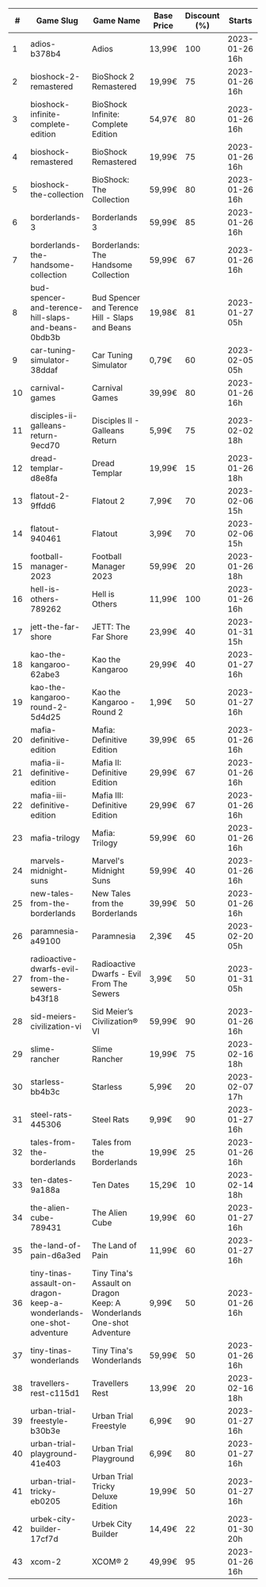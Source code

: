 |#|Game Slug|Game Name|Base Price|Discount (%)|Starts|Ends|
|---|---|---|---|---|---|---|
|1|adios-b378b4|Adios|13,99€|100|2023-01-26 16h|2023-02-02 16h|
|2|bioshock-2-remastered|BioShock 2 Remastered|19,99€|75|2023-01-26 16h|2023-02-09 16h|
|3|bioshock-infinite-complete-edition|BioShock Infinite: Complete Edition|54,97€|80|2023-01-26 16h|2023-02-09 16h|
|4|bioshock-remastered|BioShock Remastered|19,99€|75|2023-01-26 16h|2023-02-09 16h|
|5|bioshock-the-collection|BioShock: The Collection|59,99€|80|2023-01-26 16h|2023-02-09 16h|
|6|borderlands-3|Borderlands 3|59,99€|85|2023-01-26 16h|2023-02-09 16h|
|7|borderlands-the-handsome-collection|Borderlands: The Handsome Collection|59,99€|67|2023-01-26 16h|2023-02-09 16h|
|8|bud-spencer-and-terence-hill-slaps-and-beans-0bdb3b|Bud Spencer and Terence Hill - Slaps and Beans|19,98€|81|2023-01-27 05h|2023-02-12 05h|
|9|car-tuning-simulator-38ddaf|Car Tuning Simulator|0,79€|60|2023-02-05 05h|2023-02-24 05h|
|10|carnival-games|Carnival Games|39,99€|80|2023-01-26 16h|2023-02-09 16h|
|11|disciples-ii-galleans-return-9ecd70|Disciples II - Galleans Return|5,99€|75|2023-02-02 18h|2023-02-16 18h|
|12|dread-templar-d8e8fa|Dread Templar|19,99€|15|2023-01-26 18h|2023-02-02 18h|
|13|flatout-2-9ffdd6|Flatout 2|7,99€|70|2023-02-06 15h|2023-02-20 15h|
|14|flatout-940461|Flatout|3,99€|70|2023-02-06 15h|2023-02-20 15h|
|15|football-manager-2023|Football Manager 2023|59,99€|20|2023-01-26 18h|2023-02-02 18h|
|16|hell-is-others-789262|Hell is Others|11,99€|100|2023-01-26 16h|2023-02-02 16h|
|17|jett-the-far-shore|JETT: The Far Shore|23,99€|40|2023-01-31 15h|2023-02-14 15h|
|18|kao-the-kangaroo-62abe3|Kao the Kangaroo|29,99€|40|2023-01-27 16h|2023-02-03 16h|
|19|kao-the-kangaroo-round-2-5d4d25|Kao the Kangaroo - Round 2|1,99€|50|2023-01-27 16h|2023-02-03 16h|
|20|mafia-definitive-edition|Mafia: Definitive Edition|39,99€|65|2023-01-26 16h|2023-02-09 16h|
|21|mafia-ii-definitive-edition|Mafia II: Definitive Edition|29,99€|67|2023-01-26 16h|2023-02-09 16h|
|22|mafia-iii-definitive-edition|Mafia III: Definitive Edition|29,99€|67|2023-01-26 16h|2023-02-09 16h|
|23|mafia-trilogy|Mafia: Trilogy|59,99€|60|2023-01-26 16h|2023-02-09 16h|
|24|marvels-midnight-suns|Marvel's Midnight Suns|59,99€|40|2023-01-26 16h|2023-02-09 16h|
|25|new-tales-from-the-borderlands|New Tales from the Borderlands|39,99€|50|2023-01-26 16h|2023-02-09 16h|
|26|paramnesia-a49100|Paramnesia|2,39€|45|2023-02-20 05h|2023-02-27 05h|
|27|radioactive-dwarfs-evil-from-the-sewers-b43f18|Radioactive Dwarfs - Evil From The Sewers|3,99€|50|2023-01-31 05h|2023-02-07 05h|
|28|sid-meiers-civilization-vi|Sid Meier’s Civilization® VI|59,99€|90|2023-01-26 16h|2023-02-09 16h|
|29|slime-rancher|Slime Rancher|19,99€|75|2023-02-16 18h|2023-02-27 18h|
|30|starless-bb4b3c|Starless|5,99€|20|2023-02-07 17h|2023-02-14 17h|
|31|steel-rats-445306|Steel Rats|9,99€|90|2023-01-27 16h|2023-02-03 16h|
|32|tales-from-the-borderlands|Tales from the Borderlands|19,99€|25|2023-01-26 16h|2023-02-09 16h|
|33|ten-dates-9a188a|Ten Dates|15,29€|10|2023-02-14 18h|2023-02-21 18h|
|34|the-alien-cube-789431|The Alien Cube|19,99€|60|2023-01-27 16h|2023-01-29 16h|
|35|the-land-of-pain-d6a3ed|The Land of Pain|11,99€|60|2023-01-27 16h|2023-01-29 16h|
|36|tiny-tinas-assault-on-dragon-keep-a-wonderlands-one-shot-adventure|Tiny Tina's Assault on Dragon Keep: A Wonderlands One-shot Adventure|9,99€|50|2023-01-26 16h|2023-02-09 16h|
|37|tiny-tinas-wonderlands|Tiny Tina's Wonderlands|59,99€|50|2023-01-26 16h|2023-02-09 16h|
|38|travellers-rest-c115d1|Travellers Rest|13,99€|20|2023-02-16 18h|2023-02-27 18h|
|39|urban-trial-freestyle-b30b3e|Urban Trial Freestyle|6,99€|90|2023-01-27 16h|2023-02-03 16h|
|40|urban-trial-playground-41e403|Urban Trial Playground|6,99€|80|2023-01-27 16h|2023-02-03 16h|
|41|urban-trial-tricky-eb0205|Urban Trial Tricky Deluxe Edition|19,99€|50|2023-01-27 16h|2023-02-03 16h|
|42|urbek-city-builder-17cf7d|Urbek City Builder|14,49€|22|2023-01-30 20h|2023-02-13 20h|
|43|xcom-2|XCOM® 2|49,99€|95|2023-01-26 16h|2023-02-09 16h|

